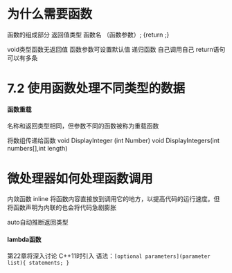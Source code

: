 # 为什么需要函数

函数的组成部分
返回值类型  函数名  （函数参数）;
{return   ;}

void类型函数无返回值
函数参数可设置默认值
递归函数  自己调用自己
return语句可以有多条

# 7.2 使用函数处理不同类型的数据

#### 函数重载

名称和返回类型相同，但参数不同的函数被称为重载函数



将数组传递给函数
void DisplayInteger (int Number)
void DisplayIntegers(int numbers[],int length)  

# 微处理器如何处理函数调用

内敛函数 inline
将函数内容直接放到调用它的地方，以提高代码的运行速度。但将函数声明为内联的也会将代码急剧膨胀

auto自动推断返回类型

#### lambda函数

第22章将深入讨论
C++11时引入
语法：`[optional parameters](parameter list){ statements; }`

